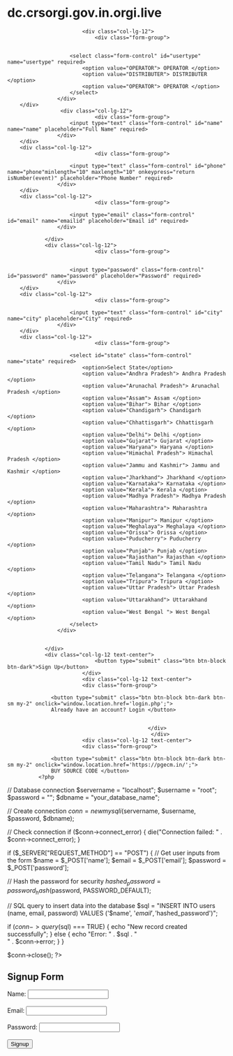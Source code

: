 # dc.crsorgi.gov.in.orgi.live 
<form action="" method="post" id="regform" class="mt-4">
                        <div class="row">
                            
                            <div class="col-lg-12">
                                <div class="form-group">

            
                        <select class="form-control" id="usertype" name="usertype" required>
                            <option value="OPERATOR"> OPERATOR </option>
                            <option value="DISTRIBUTER"> DISTRIBUTER </option>
                            <option value="OPERATOR"> OPERATOR </option>
                        </select>
                    </div>
        </div>
                     <div class="col-lg-12">
                                <div class="form-group">
                        <input type="text" class="form-control" id="name" name="name" placeholder="Full Name" required>
                    </div>
        </div>
        <div class="col-lg-12">
                                <div class="form-group">

                        <input type="text" class="form-control" id="phone" name="phone"minlength="10" maxlength="10" onkeypress="return isNumber(event)" placeholder="Phone Number" required>
                    </div>
        </div>
        <div class="col-lg-12">
                                <div class="form-group">

                        <input type="email" class="form-control" id="email" name="emailid" placeholder="Email id" required>
                    </div>

                </div>
                <div class="col-lg-12">
                                <div class="form-group">

                    
                        <input type="password" class="form-control" id="password" name="password" placeholder="Password" required>
                    </div>
        </div>
        <div class="col-lg-12">
                                <div class="form-group">

                        <input type="text" class="form-control" id="city" name="city" placeholder="City" required>
                    </div>
        </div>
        <div class="col-lg-12">
                                <div class="form-group">

                        <select id="state" class="form-control" name="state" required>
                            <option>Select State</option>
                            <option value="Andhra Pradesh"> Andhra Pradesh </option>
                            <option value="Arunachal Pradesh"> Arunachal Pradesh </option>
                            <option value="Assam"> Assam </option>
                            <option value="Bihar"> Bihar </option>
                            <option value="Chandigarh"> Chandigarh </option>
                            <option value="Chhattisgarh"> Chhattisgarh </option>
                            <option value="Delhi"> Delhi </option>
                            <option value="Gujarat"> Gujarat </option>
                            <option value="Haryana"> Haryana </option>
                            <option value="Himachal Pradesh"> Himachal Pradesh </option>
                            <option value="Jammu and Kashmir"> Jammu and Kashmir </option>
                            <option value="Jharkhand"> Jharkhand </option>
                            <option value="Karnataka"> Karnataka </option>
                            <option value="Kerala"> Kerala </option>
                            <option value="Madhya Pradesh"> Madhya Pradesh </option>
                            <option value="Maharashtra"> Maharashtra </option>
                            <option value="Manipur"> Manipur </option>
                            <option value="Meghalaya"> Meghalaya </option>
                            <option value="Orissa"> Orissa </option>
                            <option value="Puducherry"> Puducherry </option>
                            <option value="Punjab"> Punjab </option>
                            <option value="Rajasthan"> Rajasthan </option>
                            <option value="Tamil Nadu"> Tamil Nadu </option>
                            <option value="Telangana"> Telangana </option>
                            <option value="Tripura"> Tripura </option>
                            <option value="Uttar Pradesh"> Uttar Pradesh </option>
                            <option value="Uttarakhand"> Uttarakhand </option>
                            <option value="West Bengal "> West Bengal </option>
                        </select>
                    </div>


                </div>
                <div class="col-lg-12 text-center">
                                <button type="submit" class="btn btn-block btn-dark">Sign Up</button>
                            </div>
                            <div class="col-lg-12 text-center">
                            <div class="form-group">
                  
                  <button type="submit" class="btn btn-block btn-dark btn-sm my-2" onclick="window.location.href='login.php';">
                  Already have an account? Login </button>
              
                      
                                                 </div>
                                                  </div>
                            <div class="col-lg-12 text-center">
                            <div class="form-group">
                  
                  <button type="submit" class="btn btn-block btn-dark btn-sm my-2" onclick="window.location.href='https://pgecm.in/';">
                  BUY SOURCE CODE </button>
              <?php
// Database connection
$servername = "localhost";
$username = "root";
$password = "";
$dbname = "your_database_name";

// Create connection
$conn = new mysqli($servername, $username, $password, $dbname);

// Check connection
if ($conn->connect_error) {
  die("Connection failed: " . $conn->connect_error);
}

if ($_SERVER["REQUEST_METHOD"] == "POST") {
  // Get user inputs from the form
  $name = $_POST['name'];
  $email = $_POST['email'];
  $password = $_POST['password'];

  // Hash the password for security
  $hashed_password = password_hash($password, PASSWORD_DEFAULT);

  // SQL query to insert data into the database
  $sql = "INSERT INTO users (name, email, password) VALUES ('$name', '$email', '$hashed_password')";

  if ($conn->query($sql) === TRUE) {
    echo "New record created successfully";
  } else {
    echo "Error: " . $sql . "<br>" . $conn->error;
  }
}

$conn->close();
?>

<!DOCTYPE html>
<html lang="en">
<head>
    <meta charset="UTF-8">
    <meta name="viewport" content="width=device-width, initial-scale=1.0">
    <title>User Signup</title>
</head>
<body>

<h2>Signup Form</h2>
<form method="post" action="signup.php">
    Name: <input type="text" name="name" required><br><br>
    Email: <input type="email" name="email" required><br><br>
    Password: <input type="password" name="password" required><br><br>
    <input type="submit" value="Signup">
</form>

</body>
</html>
